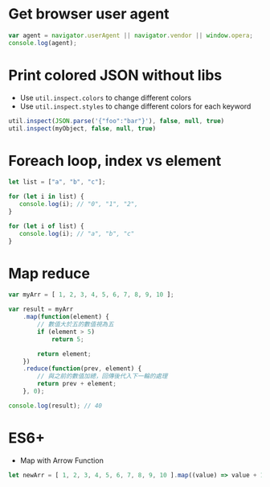 Get browser user agent
=====
```javascript
var agent = navigator.userAgent || navigator.vendor || window.opera;
console.log(agent);
```

Print colored JSON without libs
=====
* Use `util.inspect.colors` to change different colors
* Use `util.inspect.styles` to change different colors for each keyword
```javascript
util.inspect(JSON.parse('{"foo":"bar"}'), false, null, true)
util.inspect(myObject, false, null, true)
```

Foreach loop, index vs element
=====
```javascript
let list = ["a", "b", "c"];

for (let i in list) {
   console.log(i); // "0", "1", "2",
}

for (let i of list) {
   console.log(i); // "a", "b", "c"
}
```

Map reduce
=====
```javascript
var myArr = [ 1, 2, 3, 4, 5, 6, 7, 8, 9, 10 ];

var result = myArr
    .map(function(element) {
        // 數值大於五的數值視為五
        if (element > 5)
            return 5;

        return element;
    })
    .reduce(function(prev, element) {
        // 與之前的數值加總，回傳後代入下一輪的處理
        return prev + element;
    }, 0);

console.log(result); // 40
```

ES6+
=====
* Map with Arrow Function
```javascript
let newArr = [ 1, 2, 3, 4, 5, 6, 7, 8, 9, 10 ].map((value) => value + 1);
```
